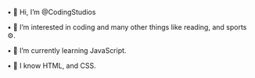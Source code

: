 • 👋 Hi, I’m @CodingStudios

• 👀 I’m interested in coding and many other things like reading, and sports ⚙️.

• 🌱 I’m currently learning JavaScript.

• 🧠 I know HTML, and CSS.
